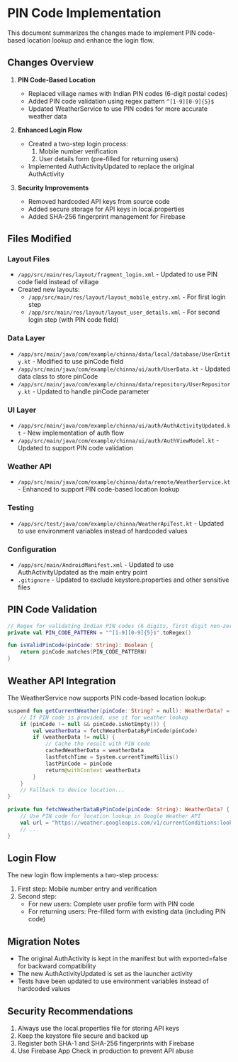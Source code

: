 # PIN Code Implementation

This document summarizes the changes made to implement PIN code-based location lookup and enhance the login flow.

## Changes Overview

1. **PIN Code-Based Location**
   - Replaced village names with Indian PIN codes (6-digit postal codes)
   - Added PIN code validation using regex pattern `^[1-9][0-9]{5}$`
   - Updated WeatherService to use PIN codes for more accurate weather data

2. **Enhanced Login Flow**
   - Created a two-step login process:
     1. Mobile number verification
     2. User details form (pre-filled for returning users)
   - Implemented AuthActivityUpdated to replace the original AuthActivity

3. **Security Improvements**
   - Removed hardcoded API keys from source code
   - Added secure storage for API keys in local.properties
   - Added SHA-256 fingerprint management for Firebase

## Files Modified

### Layout Files
- `/app/src/main/res/layout/fragment_login.xml` - Updated to use PIN code field instead of village
- Created new layouts:
  - `/app/src/main/res/layout/layout_mobile_entry.xml` - For first login step
  - `/app/src/main/res/layout/layout_user_details.xml` - For second login step (with PIN code field)

### Data Layer
- `/app/src/main/java/com/example/chinna/data/local/database/UserEntity.kt` - Modified to use pinCode field
- `/app/src/main/java/com/example/chinna/ui/auth/UserData.kt` - Updated data class to store pinCode
- `/app/src/main/java/com/example/chinna/data/repository/UserRepository.kt` - Updated to handle pinCode parameter

### UI Layer
- `/app/src/main/java/com/example/chinna/ui/auth/AuthActivityUpdated.kt` - New implementation of auth flow
- `/app/src/main/java/com/example/chinna/ui/auth/AuthViewModel.kt` - Updated to support PIN code validation

### Weather API
- `/app/src/main/java/com/example/chinna/data/remote/WeatherService.kt` - Enhanced to support PIN code-based location lookup

### Testing
- `/app/src/test/java/com/example/chinna/WeatherApiTest.kt` - Updated to use environment variables instead of hardcoded values

### Configuration
- `/app/src/main/AndroidManifest.xml` - Updated to use AuthActivityUpdated as the main entry point
- `.gitignore` - Updated to exclude keystore.properties and other sensitive files

## PIN Code Validation

```kotlin
// Regex for validating Indian PIN codes (6 digits, first digit non-zero)
private val PIN_CODE_PATTERN = "^[1-9][0-9]{5}$".toRegex()

fun isValidPinCode(pinCode: String): Boolean {
    return pinCode.matches(PIN_CODE_PATTERN)
}
```

## Weather API Integration

The WeatherService now supports PIN code-based location lookup:

```kotlin
suspend fun getCurrentWeather(pinCode: String? = null): WeatherData? = withContext(Dispatchers.IO) {
    // If PIN code is provided, use it for weather lookup
    if (pinCode != null && pinCode.isNotEmpty()) {
        val weatherData = fetchWeatherDataByPinCode(pinCode)
        if (weatherData != null) {
            // Cache the result with PIN code
            cachedWeatherData = weatherData
            lastFetchTime = System.currentTimeMillis()
            lastPinCode = pinCode
            return@withContext weatherData
        }
    }
    // Fallback to device location...
}

private fun fetchWeatherDataByPinCode(pinCode: String): WeatherData? {
    // Use PIN code for location lookup in Google Weather API
    val url = "https://weather.googleapis.com/v1/currentConditions:lookup?key=$apiKey&location.address=India+$pinCode"
    // ...
}
```

## Login Flow

The new login flow implements a two-step process:

1. First step: Mobile number entry and verification
2. Second step: 
   - For new users: Complete user profile form with PIN code
   - For returning users: Pre-filled form with existing data (including PIN code)

## Migration Notes

- The original AuthActivity is kept in the manifest but with exported=false for backward compatibility
- The new AuthActivityUpdated is set as the launcher activity
- Tests have been updated to use environment variables instead of hardcoded values

## Security Recommendations

1. Always use the local.properties file for storing API keys
2. Keep the keystore file secure and backed up
3. Register both SHA-1 and SHA-256 fingerprints with Firebase
4. Use Firebase App Check in production to prevent API abuse